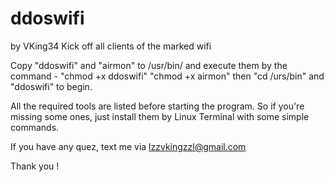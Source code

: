 # ddoswifi
by VKing34
Kick off all clients of the marked wifi

Copy "ddoswifi" and "airmon" to /usr/bin/ 
and execute them by the command - "chmod +x ddoswifi" "chmod +x airmon"
then "cd /urs/bin" and "ddoswifi" to begin.

All the required tools are listed before starting the program.
So if you're missing some ones, just install them by Linux Terminal with some simple commands.

If you have any quez, text me via lzzvkingzzl@gmail.com

Thank you !

